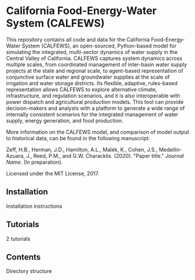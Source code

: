# California Food-Energy-Water System (CALFEWS)
This repository contains all code and data for the California Food-Energy-Water System (CALFEWS), an open-sourced, Python-based model for simulating the integrated, multi-sector dynamics of water supply in the Central Valley of California.  CALFEWS captures system dynamics across multiple scales, from coordinated management of inter-basin water supply projects at the state and regional scale, to agent-based representation of conjunctive surface water and groundwater supplies at the scale of irrigation and water storage districts. Its flexible, adaptive, rules-based representation allows CALFEWS to explore alternative climate, infrastructure, and regulation scenarios, and it is also interoperable with power dispatch and agricultural production models. This tool can provide decision-makers and analysts with a platform to generate a wide range of internally consistent scenarios for the integrated management of water supply, energy generation, and food production.

More information on the CALFEWS model, and comparison of model output to historical data, can be found in the following manuscript:

Zeff, H.B., Herman, J.D., Hamilton, A.L., Malek, K., Cohen, J.S., Medellin-Azuara, J., Reed, P.M., and G.W. Characklis. (2020). "Paper title." *Journal Name*. (In preparation).

Licensed under the MIT License, 2017.

## Installation
Installation instructions

## Tutorials
2 tutorials

## Contents
Directory structure
